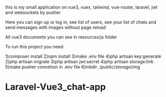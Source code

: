 this is my small application on vue3, vuex, tailwind, vue-router, laravel, jwt and websockets by pusher

Here you can sign up or log in, see list of users, see your list of chats and send messages with images without page reload

All vue3 documents you can see in resources/js folder

To run this project you need:

1)composer install
2)npm install
3)make .env file
4)php artisan key:generate
2)php artisan migrate
3)php artisan jwt:secret
4)php artisan storage:link
5)make pusher connetion in .env file
6)mkdir ./public/storage/img

# Laravel-Vue3_chat-app
